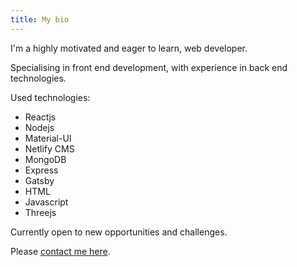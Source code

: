 ```yaml
---
title: My bio
---
```

I'm a highly motivated and eager to learn, web developer.  

Specialising in front end development, with experience in back end technologies.

Used technologies:

* Reactjs
* Nodejs
* Material-UI
* Netlify CMS
* MongoDB
* Express
* Gatsby
* HTML
* Javascript
* Threejs

Currently open to new opportunities and challenges.

Please [contact me here](https://www.roopeshpatel.com/contact/).